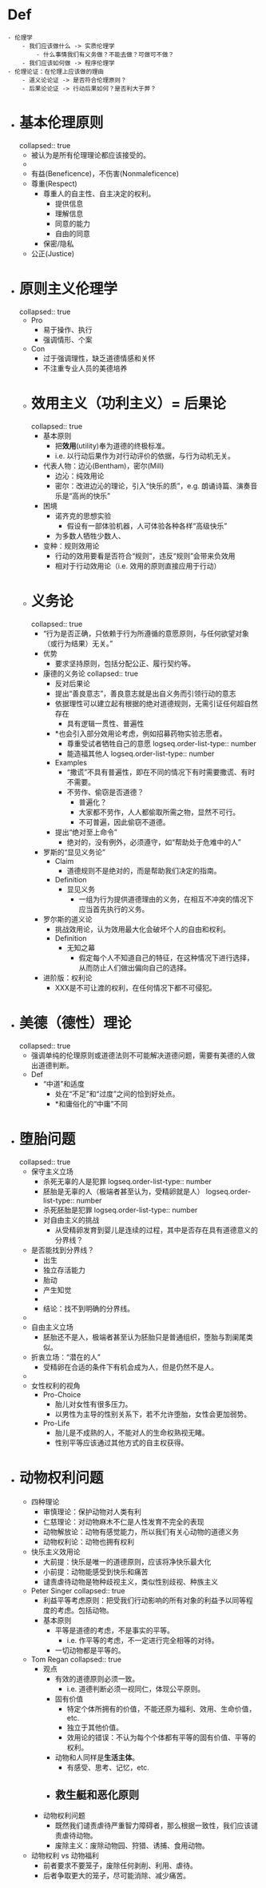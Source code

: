 # Def
	- 伦理学
		- 我们应该做什么 -> 实质伦理学
			- 什么事情我们有义务做？不能去做？可做可不做？
		- 我们应该如何做 -> 程序伦理学
	- 伦理论证：在伦理上应该做的理由
		- 道义论论证 -> 是否符合伦理原则？
		- 后果论论证 -> 行动后果如何？是否利大于弊？
- # 基本伦理原则
  collapsed:: true
	- 被认为是所有伦理理论都应该接受的。
	-
	- 有益(Beneficence)，不伤害(Nonmaleficence)
	- 尊重(Respect)
		- 尊重人的自主性、自主决定的权利。
			- 提供信息
			- 理解信息
			- 同意的能力
			- 自由的同意
		- 保密/隐私
	- 公正(Justice)
- # 原则主义伦理学
  collapsed:: true
	- Pro
		- 易于操作、执行
		- 强调情形、个案
	- Con
		- 过于强调理性，缺乏道德情感和关怀
		- 不注重专业人员的美德培养
	- # 效用主义（功利主义）= 后果论
	  collapsed:: true
		- 基本原则
			- 把**效用**(utility)奉为道德的终极标准。
			- i.e. 以行动后果作为对行动评价的依据，与行为动机无关。
		- 代表人物：边沁(Bentham)，密尔(Mill)
			- 边沁：纯效用论
			- 密尔：改进边沁的理论，引入“快乐的质”，e.g. 朗诵诗篇、演奏音乐是“高尚的快乐”
		- 困境
			- 诺齐克的思想实验
				- 假设有一部体验机器，人可体验各种各样“高级快乐”
			- 为多数人牺牲少数人、
		- 变种：规则效用论
			- 行动的效用要看是否符合“规则”，违反“规则”会带来负效用
			- 相对于行动效用论（i.e. 效用的原则直接应用于行动）
	- # 义务论
	  collapsed:: true
		- “行为是否正确，只依赖于行为所遵循的意愿原则，与任何欲望对象（或行为结果）无关。”
		- 优势
			- 要求坚持原则，包括分配公正、履行契约等。
		- 康德的义务论
		  collapsed:: true
			- 反对后果论
			- 提出“善良意志”，善良意志就是出自义务而引领行动的意志
			- 依据理性可以建立起有根据的绝对道德规则，无需引证任何超自然存在
				- 具有逻辑一贯性、普遍性
			- *也会引入部分效用论考虑，例如招募药物实验志愿者。
				- 尊重受试者牺牲自己的意愿
				  logseq.order-list-type:: number
				- 能造福其他人
				  logseq.order-list-type:: number
			- Examples
				- “撒谎”不具有普遍性，即在不同的情况下有时需要撒谎、有时不需要。
				- 不劳作、偷窃是否道德？
					- 普遍化？
					- 大家都不劳作，人人都偷取所需之物，显然不可行。
					- 不可普遍，因此偷窃不道德。
			- 提出“绝对至上命令”
				- 绝对的，没有例外，必须遵守，如“帮助处于危难中的人”
		- 罗斯的“显见义务论”
			- Claim
				- 道德规则不是绝对的，而是帮助我们决定的指南。
			- Definition
				- 显见义务
					- 一组为行为提供道德理由的义务，在相互不冲突的情况下应当首先执行的义务。
		- 罗尔斯的道义论
			- 挑战效用论，认为效用最大化会破坏个人的自由和权利。
			- Definition
				- 无知之幕
					- 假定每个人不知道自己的特征，在这种情况下进行选择，从而防止人们做出偏向自己的选择。
		- 进阶版：权利论
			- XXX是不可让渡的权利，在任何情况下都不可侵犯。
- # 美德（德性）理论
  collapsed:: true
	- 强调单纯的伦理原则或道德法则不可能解决道德问题，需要有美德的人做出道德判断。
	- Def
		- “中道”和适度
			- 处在“不足”和“过度”之间的恰到好处点。
			- *和庸俗化的“中庸”不同
- # 堕胎问题
  collapsed:: true
	- 保守主义立场
		- 杀死无辜的人是犯罪
		  logseq.order-list-type:: number
		- 胚胎是无辜的人（极端者甚至认为，受精卵就是人）
		  logseq.order-list-type:: number
		- 杀死胚胎是犯罪
		  logseq.order-list-type:: number
		- 对自由主义的挑战
			- 从受精卵发育到婴儿是连续的过程，其中是否存在具有道德意义的分界线？
	- 是否能找到分界线？
		- 出生
		- 独立存活能力
		- 胎动
		- 产生知觉
		-
		- 结论：找不到明确的分界线。
	-
	- 自由主义立场
		- 胚胎还不是人，极端者甚至认为胚胎只是普通组织，堕胎与割阑尾类似。
	- 折衷立场：“潜在的人”
		- 受精卵在合适的条件下有机会成为人，但是仍然不是人。
	-
	- 女性权利的视角
		- Pro-Choice
			- 胎儿对女性有很多压力。
			- 以男性为主导的性别关系下，若不允许堕胎，女性会更加弱势。
		- Pro-Life
			- 胎儿是不成熟的人，不能对人的生命权熟视无睹。
			- 性别平等应该通过其他方式的自主权获得。
- # 动物权利问题
	- 四种理论
		- 审慎理论：保护动物对人类有利
		- 仁慈理论：对动物麻木不仁是人性发育不完全的表现
		- 动物解放论：动物有感觉能力，所以我们有关心动物的道德义务
		- 动物权利论：动物也拥有权利
	- 快乐主义效用论
		- 大前提：快乐是唯一的道德原则，应该将净快乐最大化
		- 小前提：动物能感受到快乐和痛苦
		- 谴责虐待动物是物种歧视主义，类似性别歧视、种族主义
	- Peter Singer
	  collapsed:: true
		- 利益平等考虑原则：把受我们行动影响的所有对象的利益予以同等程度的考虑。包括动物。
		- 基本原则
			- 平等是道德的考虑，不是事实的平等。
				- i.e. 作平等的考虑，不一定进行完全相等的对待。
			- 一切动物都是平等的。
	- Tom Regan
	  collapsed:: true
		- 观点
			- 有效的道德原则必须一致。
				- i.e. 道德判断必须一视同仁，体现公平原则。
			- 固有价值
				- 特定个体所拥有的价值，不能还原为福利、效用、生命价值，etc.
				- 独立于其他价值。
				- 效用论的错误：不认为每个个体都有平等的固有价值、平等的权利。
			- 动物和人同样是**生活主体**。
				- 有感受、思考、记忆，etc.
			- 救生艇和恶化原则
				-
		- 动物权利问题
			- 既然我们谴责虐待严重智力障碍者，那么根据一致性，我们应该谴责虐待动物。
			- 废除主义：废除动物园、狩猎、诱捕、食用动物。
	- 动物权利 vs 动物福利
		- 前者要求不要笼子，废除任何剥削、利用、虐待。
		- 后者争取更大的笼子，尽可能消除、减少痛苦。